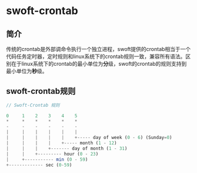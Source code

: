 # swoft-crontab

## 简介

传统的crontab是外部调命令执行一个独立进程，swoft提供的crontab相当于一个代码任务定时器，定时规则和linux系统下的crontab规则一致，兼容所有语法。区别在于linux系统下的crontab的最小单位为**分**级，swoft的crontab的规则支持到最小单位为**秒**级。

## swoft-crontab规则

```php
// Swoft-Crontab 规则

0     1    2    3    4    5
*     *    *    *    *    *
-     -    -    -    -    -
|     |    |    |    |    |
|     |    |    |    |    +----- day of week (0 - 6) (Sunday=0)
|     |    |    |    +----- month (1 - 12)
|     |    |    +------- day of month (1 - 31)
|     |    +--------- hour (0 - 23)
|     +----------- min (0 - 59)
+------------- sec (0-59)
```
